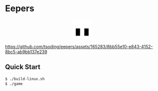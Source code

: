 # Eepers

<p align=center>
  <img src="./assets/icon.png">
</p>


https://github.com/tsoding/eepers/assets/165283/8bb55e10-e843-4152-8bc5-ab9bb137e239


## Quick Start

```console
$ ./build-linux.sh
$ ./game
```
